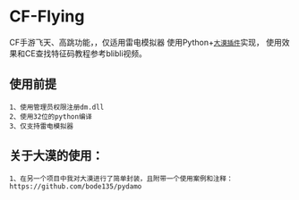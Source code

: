 # CF-Flying
CF手游飞天、高跳功能，，仅适用雷电模拟器
使用Python+[`大漠插件`](https://github.com/bode135/pydamo "跳转到pydamo项目")实现，
使用效果和CE查找特征码教程参考blibli视频。

## 使用前提
    1、使用管理员权限注册dm.dll
    2、使用32位的python编译
    3、仅支持雷电模拟器

## 关于大漠的使用：
    1、在另一个项目中我对大漠进行了简单封装，且附带一个使用案例和注释：https://github.com/bode135/pydamo
